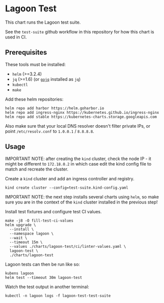 # Lagoon Test

This chart runs the Lagoon test suite.

See the `test-suite` github workflow in this repository for how this chart is used in CI.

## Prerequisites

These tools must be installed:

* `helm` (>=3.2.4)
* `jq` (>=1.6) (or [`gojq`](https://github.com/itchyny/gojq) installed as `jq`)
* `kubectl`
* `make`

Add these helm repositories:

```
helm repo add harbor https://helm.goharbor.io
helm repo add ingress-nginx https://kubernetes.github.io/ingress-nginx
helm repo add stable https://kubernetes-charts.storage.googleapis.com
```

Also make sure that your local DNS resolver doesn't filter private IPs, or point `/etc/resolv.conf` to `1.0.0.1` / `8.8.8.8`.

## Usage

IMPORTANT NOTE: after creating the `kind` cluster, check the node IP - it might be different to `172.18.0.2` in which case edit the kind config file to match and recreate the cluster.

Create a `kind` cluster and add an ingress controller and registry.

```
kind create cluster --config=test-suite.kind-config.yaml
```

IMPORTANT NOTE: the next step installs several charts using `helm`, so make sure you are in the context of the `kind` cluster installed in the previous step!

Install test fixtures and configure test CI values.

```
make -j8 -O fill-test-ci-values
helm upgrade \
  --install \
  --namespace lagoon \
  --wait \
  --timeout 15m \
  --values ./charts/lagoon-test/ci/linter-values.yaml \
  lagoon-test \
  ./charts/lagoon-test
```

Lagoon tests can then be run like so:

```
kubens lagoon
helm test --timeout 30m lagoon-test
```

Watch the test output in another terminal:

```
kubectl -n lagoon logs -f lagoon-test-test-suite
```
